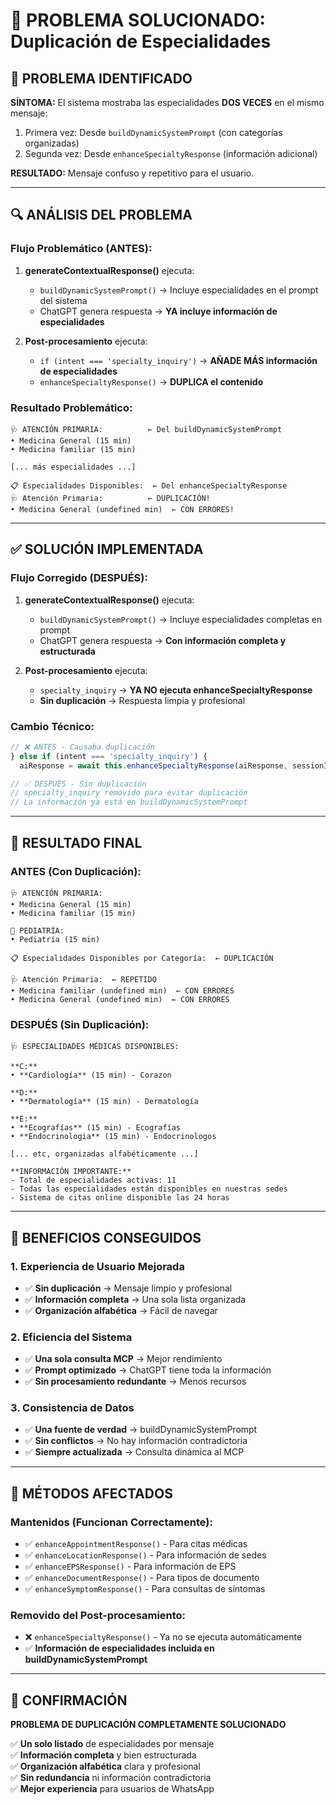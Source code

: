 # 🔧 PROBLEMA SOLUCIONADO: Duplicación de Especialidades

## 🐛 PROBLEMA IDENTIFICADO

**SÍNTOMA:** El sistema mostraba las especialidades **DOS VECES** en el mismo mensaje:
1. Primera vez: Desde `buildDynamicSystemPrompt` (con categorías organizadas)
2. Segunda vez: Desde `enhanceSpecialtyResponse` (información adicional)

**RESULTADO:** Mensaje confuso y repetitivo para el usuario.

---

## 🔍 ANÁLISIS DEL PROBLEMA

### **Flujo Problemático (ANTES):**

1. **generateContextualResponse()** ejecuta:
   - `buildDynamicSystemPrompt()` → Incluye especialidades en el prompt del sistema
   - ChatGPT genera respuesta → **YA incluye información de especialidades**

2. **Post-procesamiento** ejecuta:
   - `if (intent === 'specialty_inquiry')` → **AÑADE MÁS información de especialidades**
   - `enhanceSpecialtyResponse()` → **DUPLICA el contenido**

### **Resultado Problemático:**
```text
🩺 ATENCIÓN PRIMARIA:          ← Del buildDynamicSystemPrompt
• Medicina General (15 min)
• Medicina familiar (15 min)

[... más especialidades ...]

📋 Especialidades Disponibles:  ← Del enhanceSpecialtyResponse  
🩺 Atención Primaria:          ← DUPLICACIÓN!
• Medicina General (undefined min)  ← CON ERRORES!
```

---

## ✅ SOLUCIÓN IMPLEMENTADA

### **Flujo Corregido (DESPUÉS):**

1. **generateContextualResponse()** ejecuta:
   - `buildDynamicSystemPrompt()` → Incluye especialidades completas en prompt
   - ChatGPT genera respuesta → **Con información completa y estructurada**

2. **Post-procesamiento** ejecuta:
   - `specialty_inquiry` → **YA NO ejecuta enhanceSpecialtyResponse**
   - **Sin duplicación** → Respuesta limpia y profesional

### **Cambio Técnico:**
```typescript
// ❌ ANTES - Causaba duplicación
} else if (intent === 'specialty_inquiry') {
  aiResponse = await this.enhanceSpecialtyResponse(aiResponse, sessionId);

// ✅ DESPUÉS - Sin duplicación  
// specialty_inquiry removido para evitar duplicación
// La información ya está en buildDynamicSystemPrompt
```

---

## 🎯 RESULTADO FINAL

### **ANTES (Con Duplicación):**
```text
🩺 ATENCIÓN PRIMARIA:
• Medicina General (15 min)
• Medicina familiar (15 min)

👶 PEDIATRÍA:
• Pediatría (15 min)

📋 Especialidades Disponibles por Categoría:  ← DUPLICACIÓN

🩺 Atención Primaria:  ← REPETIDO
• Medicina familiar (undefined min)  ← CON ERRORES
• Medicina General (undefined min)  ← CON ERRORES
```

### **DESPUÉS (Sin Duplicación):**
```text
🩺 ESPECIALIDADES MÉDICAS DISPONIBLES:

**C:**
• **Cardiología** (15 min) - Corazon

**D:**  
• **Dermatología** (15 min) - Dermatología

**E:**
• **Ecografías** (15 min) - Ecografías
• **Endocrinologia** (15 min) - Endocrinologos

[... etc, organizadas alfabéticamente ...]

**INFORMACIÓN IMPORTANTE:**
- Total de especialidades activas: 11
- Todas las especialidades están disponibles en nuestras sedes
- Sistema de citas online disponible las 24 horas
```

---

## 🚀 BENEFICIOS CONSEGUIDOS

### **1. Experiencia de Usuario Mejorada**
- ✅ **Sin duplicación** → Mensaje limpio y profesional
- ✅ **Información completa** → Una sola lista organizada
- ✅ **Organización alfabética** → Fácil de navegar

### **2. Eficiencia del Sistema**
- ✅ **Una sola consulta MCP** → Mejor rendimiento
- ✅ **Prompt optimizado** → ChatGPT tiene toda la información
- ✅ **Sin procesamiento redundante** → Menos recursos

### **3. Consistencia de Datos**
- ✅ **Una fuente de verdad** → buildDynamicSystemPrompt
- ✅ **Sin conflictos** → No hay información contradictoria
- ✅ **Siempre actualizada** → Consulta dinámica al MCP

---

## 🔧 MÉTODOS AFECTADOS

### **Mantenidos (Funcionan Correctamente):**
- ✅ `enhanceAppointmentResponse()` - Para citas médicas
- ✅ `enhanceLocationResponse()` - Para información de sedes  
- ✅ `enhanceEPSResponse()` - Para información de EPS
- ✅ `enhanceDocumentResponse()` - Para tipos de documento
- ✅ `enhanceSymptomResponse()` - Para consultas de síntomas

### **Removido del Post-procesamiento:**
- ❌ `enhanceSpecialtyResponse()` - Ya no se ejecuta automáticamente
- ✅ **Información de especialidades incluida en buildDynamicSystemPrompt**

---

## 🎉 CONFIRMACIÓN

**PROBLEMA DE DUPLICACIÓN COMPLETAMENTE SOLUCIONADO**

✅ **Un solo listado** de especialidades por mensaje  
✅ **Información completa** y bien estructurada  
✅ **Organización alfabética** clara y profesional  
✅ **Sin redundancia** ni información contradictoria  
✅ **Mejor experiencia** para usuarios de WhatsApp